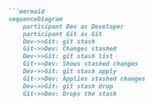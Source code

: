 ```markdown
```mermaid
sequenceDiagram
    participant Dev as Developer
    participant Git as Git
    Dev->>Git: git stash
    Git->>Dev: Changes stashed
    Dev->>Git: git stash list
    Git->>Dev: Shows stashed changes
    Dev->>Git: git stash apply
    Git->>Dev: Applies stashed changes
    Dev->>Git: git stash drop
    Git->>Dev: Drops the stash
